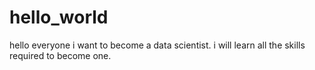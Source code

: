 # hello_world
hello everyone 
i want to become a data scientist. i will learn all the skills required to become one.
